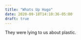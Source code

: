 ```yaml
---
title: "Whats Up Hugo"
date: 2020-09-18T14:10:36-05:00
draft: true
---
```

They were lying to us about plastic.
